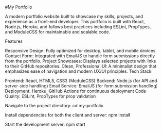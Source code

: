 #My Portfolio

A modern portfolio website built to showcase my skills, projects, and experience as a front-end developer. This portfolio is built with React, Node.js, Heroku, and follows best practices including ESLint, PropTypes, and ModuleCSS for maintainable and scalable code.

Features

Responsive Design: Fully optimized for desktop, tablet, and mobile devices.
Contact Form: Integrated with EmailJS to handle form submissions directly from the portfolio.
Project Showcases: Displays selected projects with links to their GitHub repositories.
Clean, Professional UI: A minimalist design that emphasizes ease of navigation and modern UX/UI principles.
Tech Stack

Frontend: React, HTML5, CSS3 (ModuleCSS)
Backend: Node.js (for API and server-side handling)
Email Service: EmailJS (for form submission handling)
Deployment: Heroku, GitHub Actions for continuous deployment
Code Quality: ESLint, PropTypes for prop validation

Navigate to the project directory:
cd my-portfolio

Install dependencies for both the client and server:
npm install

Start the development server:
npm start
